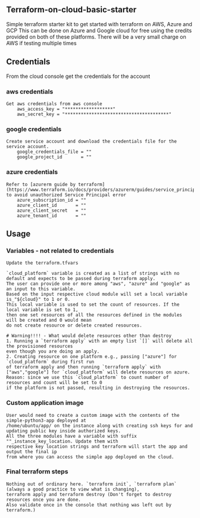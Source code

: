 ## Terraform-on-cloud-basic-starter
Simple terraform starter kit to get started with terraform on AWS, Azure and GCP
This can be done on Azure and Google cloud for free using the credits provided on both of these platforms.
There will be a very small charge on AWS if testing multiple times


## Credentials
From the cloud console get the credentials for the account

### aws credentials
    Get aws credentials from aws console
        aws_access_key = "******************"
        aws_secret_key = "***************************************"

### google credentials
    Create service account and download the credentials file for the service account.
        google_credentials_file = ""
        google_project_id       = ""

### azure credentials
    Refer to [azurerm guide by terraform](https://www.terraform.io/docs/providers/azurerm/guides/service_principal_client_secret.html) to avoid unauthorized Service Principal error
        azure_subscription_id = ""
        azure_client_id       = ""
        azure_client_secret   = ""
        azure_tenant_id       = ""

## Usage
### Variables - not related to credentials
    Update the terraform.tfvars 

    `cloud_platform` variable is created as a list of strings with no default and expects to be passed during terraform apply.
    The user can provide one or more among "aws", "azure" and "google" as an input to this variable.
    Based on the input respective cloud module will set a local variable is_"${cloud}" to 1 or 0.
    This local variable is used to set the count of resources. If the local variable is set to 1, 
    then one set resources of all the resources defined in the modules will be created and 0 would mean
    do not create resource or delete created resources.

    # Warning!!!! - What would delete resources other than destroy
    1. Running a `terraform apply` with an empty list `[]` will delete all the provisioned resources
    even though you are doing an apply.
    2. Creating resource on one platform e.g., passing ["azure"] for `cloud_platform` during first run
    of terraform apply and then running `terraform apply` with ["aws","google"] for `cloud_platform` will delete resources on azure.
    Reason: since we use this `cloud_platform` to count number of resources and count will be set to 0
    if the platform is not passed, resulting in destroying the resources. 

### Custom application image
    User would need to create a custom image with the contents of the simple-python3-app deployed at
    /home/ubuntu/app/ on the instance along with creating ssh keys for and updating public key inside authorized keys.
    All the three modules have a variable with suffix ""_instance_key_location. Update them with 
    respective key location strings and terraform will start the app and output the final ip 
    from where you can access the simple app deployed on the cloud.

### Final terraform steps
    Nothing out of ordinary here. `terraform init`, `terraform plan` (always a good practice to view what is changing), 
    terraform apply and terraform destroy (Don't forget to destroy resources once you are done. 
    Also validate once in the console that nothing was left out by terraform.) 
